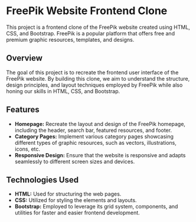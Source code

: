 # FreePik Website Frontend Clone

This project is a frontend clone of the FreePik website created using HTML, CSS, and Bootstrap. FreePik is a popular platform that offers free and premium graphic resources, templates, and designs.

## Overview

The goal of this project is to recreate the frontend user interface of the FreePik website. By building this clone, we aim to understand the structure, design principles, and layout techniques employed by FreePik while also honing our skills in HTML, CSS, and Bootstrap.

## Features

- **Homepage:** Recreate the layout and design of the FreePik homepage, including the header, search bar, featured resources, and footer.
- **Category Pages:** Implement various category pages showcasing different types of graphic resources, such as vectors, illustrations, icons, etc.
- **Responsive Design:** Ensure that the website is responsive and adapts seamlessly to different screen sizes and devices.

## Technologies Used

- **HTML:** Used for structuring the web pages.
- **CSS:** Utilized for styling the elements and layouts.
- **Bootstrap:** Employed to leverage its grid system, components, and utilities for faster and easier frontend development.



